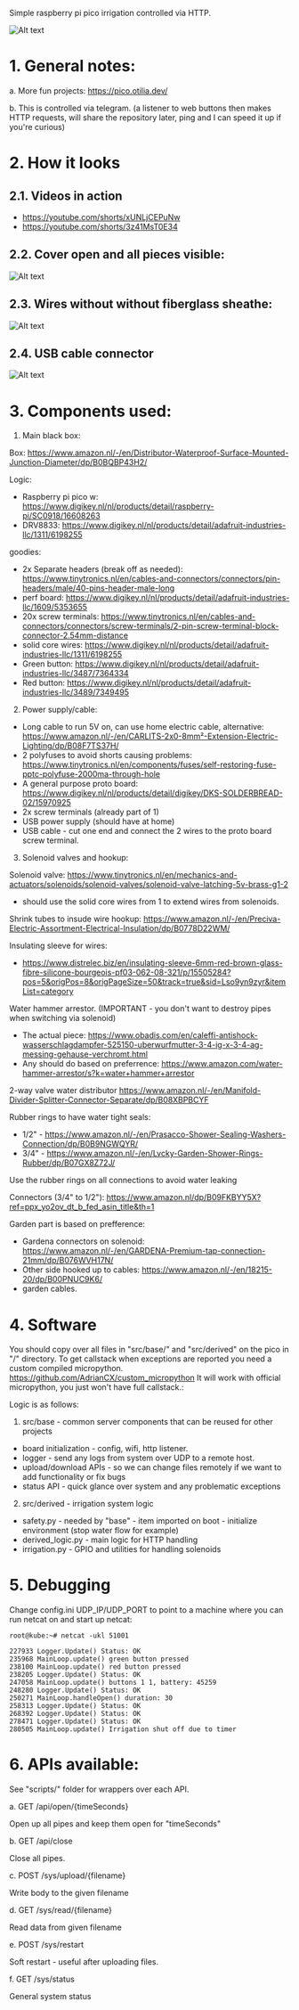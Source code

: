 Simple raspberry pi pico irrigation controlled via HTTP.

![Alt text](/images/0_main.jpg "")

# 1. General notes:

a. More fun projects: https://pico.otilia.dev/

b. This is controlled via telegram. (a listener to web buttons then makes HTTP requests, will share the repository later, ping and I can speed it up if you're curious)

# 2. How it looks

## 2.1. Videos in action

- https://youtube.com/shorts/xUNLjCEPuNw
- https://youtube.com/shorts/3z41MsT0E34

## 2.2. Cover open and all pieces visible:
![Alt text](/images/1_open.jpg "")

## 2.3. Wires without without fiberglass sheathe:
![Alt text](/images/2_before_sheathe.jpg "")

## 2.4. USB cable connector
![Alt text](/images/3_usb_connector.jpg "")

# 3. Components used:


1. Main black box:

Box: https://www.amazon.nl/-/en/Distributor-Waterproof-Surface-Mounted-Junction-Diameter/dp/B0BQBP43H2/

Logic:
- Raspberry pi pico w: https://www.digikey.nl/nl/products/detail/raspberry-pi/SC0918/16608263
- DRV8833: https://www.digikey.nl/nl/products/detail/adafruit-industries-llc/1311/6198255

goodies:
- 2x Separate headers (break off as needed): https://www.tinytronics.nl/en/cables-and-connectors/connectors/pin-headers/male/40-pins-header-male-long
- perf board: https://www.digikey.nl/nl/products/detail/adafruit-industries-llc/1609/5353655
- 20x screw terminals: https://www.tinytronics.nl/en/cables-and-connectors/connectors/screw-terminals/2-pin-screw-terminal-block-connector-2.54mm-distance
- solid core wires: https://www.digikey.nl/nl/products/detail/adafruit-industries-llc/1311/6198255
- Green button: https://www.digikey.nl/nl/products/detail/adafruit-industries-llc/3487/7364334
- Red button: https://www.digikey.nl/nl/products/detail/adafruit-industries-llc/3489/7349495


2. Power supply/cable:

- Long cable to run 5V on, can use home electric cable, alternative: https://www.amazon.nl/-/en/CARLITS-2x0-8mm²-Extension-Electric-Lighting/dp/B08F7TS37H/
- 2 polyfuses to avoid shorts causing problems: https://www.tinytronics.nl/en/components/fuses/self-restoring-fuse-pptc-polyfuse-2000ma-through-hole
- A general purpose proto board: https://www.digikey.nl/nl/products/detail/digikey/DKS-SOLDERBREAD-02/15970925
- 2x screw terminals (already part of 1)
- USB power supply (should have at home)
- USB cable - cut one end and connect the 2 wires to the proto board screw terminal.

3. Solenoid valves and hookup:

Solenoid valve: https://www.tinytronics.nl/en/mechanics-and-actuators/solenoids/solenoid-valves/solenoid-valve-latching-5v-brass-g1-2
- should use the solid core wires from 1 to extend wires from solenoids.

Shrink tubes to insude wire hookup: https://www.amazon.nl/-/en/Preciva-Electric-Assortment-Electrical-Insulation/dp/B0778D22WM/

Insulating sleeve for wires:
- https://www.distrelec.biz/en/insulating-sleeve-6mm-red-brown-glass-fibre-silicone-bourgeois-pf03-062-08-321/p/15505284?pos=5&origPos=8&origPageSize=50&track=true&sid=Lso9yn9zyr&itemList=category

Water hammer arrestor. (IMPORTANT - you don't want to destroy pipes when switching via solenoid)
- The actual piece: https://www.obadis.com/en/caleffi-antishock-wasserschlagdampfer-525150-uberwurfmutter-3-4-ig-x-3-4-ag-messing-gehause-verchromt.html
- Any should do based on preferrence: https://www.amazon.com/water-hammer-arrestor/s?k=water+hammer+arrestor

2-way valve water distributor https://www.amazon.nl/-/en/Manifold-Divider-Splitter-Connector-Separate/dp/B08XBPBCYF

Rubber rings to have water tight seals:
- 1/2" - https://www.amazon.nl/-/en/Prasacco-Shower-Sealing-Washers-Connection/dp/B0B9NGWQYR/
- 3/4" - https://www.amazon.nl/-/en/Lvcky-Garden-Shower-Rings-Rubber/dp/B07GX8Z72J/

Use the rubber rings on all connections to avoid water leaking

Connectors (3/4" to 1/2"): https://www.amazon.nl/dp/B09FKBYY5X?ref=ppx_yo2ov_dt_b_fed_asin_title&th=1

Garden part is based on prefference:
- Gardena connectors on solenoid: https://www.amazon.nl/-/en/GARDENA-Premium-tap-connection-21mm/dp/B076WVH17N/
- Other side hooked up to cables: https://www.amazon.nl/-/en/18215-20/dp/B00PNUC9K6/
- garden cables.

# 4. Software

You should copy over all files in "src/base/" and "src/derived" on the pico in "/" directory.
To get callstack when exceptions are reported you need a custom compiled micropython. https://github.com/AdrianCX/custom_micropython
It will work with official micropython, you just won't have full callstack.:

Logic is as follows:
1. src/base - common server components that can be reused for other projects
- board initialization - config, wifi, http listener.
- logger - send any logs from system over UDP to a remote host.
- upload/download APIs - so we can change files remotely if we want to add functionality or fix bugs
- status API - quick glance over system and any problematic exceptions

2. src/derived - irrigation system logic
- safety.py        - needed by "base" - item imported on boot - initialize environment (stop water flow for example)
- derived_logic.py - main logic for HTTP handling
- irrigation.py    - GPIO and utilities for handling solenoids

# 5. Debugging

Change config.ini UDP_IP/UDP_PORT to point to a machine where you can run netcat on and start up netcat:

```
root@kube:~# netcat -ukl 51001

227933 Logger.Update() Status: OK
235968 MainLoop.update() green button pressed
238100 MainLoop.update() red button pressed
238205 Logger.Update() Status: OK
247058 MainLoop.update() buttons 1 1, battery: 45259
248280 Logger.Update() Status: OK
250271 MainLoop.handleOpen() duration: 30
258313 Logger.Update() Status: OK
268392 Logger.Update() Status: OK
278471 Logger.Update() Status: OK
280505 MainLoop.update() Irrigation shut off due to timer
```

# 6. APIs available:

See "scripts/" folder for wrappers over each API.

a. GET /api/open/{timeSeconds}

Open up all pipes and keep them open for "timeSeconds"

b. GET /api/close

Close all pipes.

c. POST /sys/upload/{filename}

Write body to the given filename

d. GET /sys/read/{filename}

Read data from given filename

e. POST /sys/restart

Soft restart - useful after uploading files.

f. GET /sys/status

General system status


